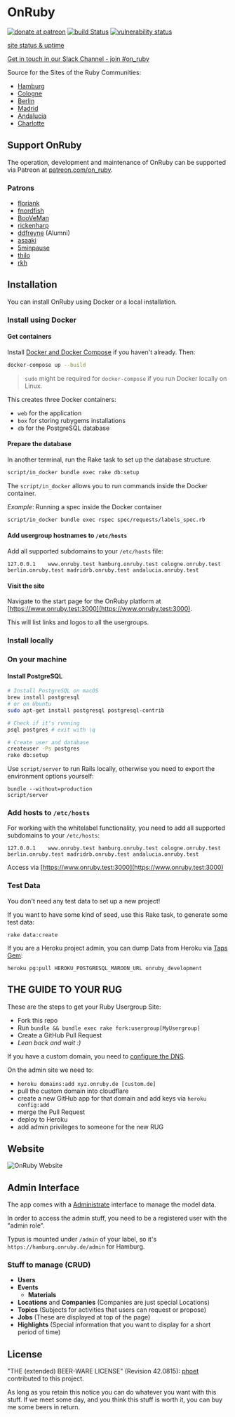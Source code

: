 # OnRuby

[![donate at patreon](https://img.shields.io/badge/patreon-donate-green.svg)](https://www.patreon.com/on_ruby)
[![build Status](https://github.com/phoet/on_ruby/workflows/build/badge.svg)](https://github.com/phoet/on_ruby/workflows/build/)
[![vulnerability status](https://hakiri.io/github/phoet/on_ruby/master.svg)](https://hakiri.io/github/phoet/on_ruby/master)

[site status & uptime](http://status.onruby.eu/)

[Get in touch in our Slack Channel - join #on_ruby](https://rubyberlin.herokuapp.com/)

Source for the Sites of the Ruby Communities:

- [Hamburg](https://hamburg.onruby.de)
- [Cologne](https://cologne.onruby.de)
- [Berlin](https://www.rug-b.de)
- [Madrid](https://madridrb.onruby.eu)
- [Andalucia](https://andalucia.onruby.eu)
- [Charlotte](https://charlotte-ruby.github.io)

## Support OnRuby

The operation, development and maintenance of OnRuby can be supported via Patreon at [patreon.com/on_ruby](https://www.patreon.com/on_ruby).

### Patrons

- [floriank](https://github.com/floriank)
- [fnordfish](https://github.com/fnordfish)
- [BooVeMan](https://github.com/booveman)
- [rickenharp](https://github.com/rickenharp)
- [ddfreyne](https://github.com/ddfreyne) (Alumni)
- [asaaki](https://github.com/asaaki)
- [5minpause](https://github.com/5minpause)
- [thilo](https://github.com/thilo)
- [rkh](https://github.com/rkh)

## Installation

You can install OnRuby using Docker or a local installation.

### Install using Docker

#### Get containers

Install [Docker and Docker Compose](https://docs.docker.com/compose/install/)
if you haven't already. Then:

```sh
docker-compose up --build
```

> `sudo` might be required for `docker-compose` if you run Docker locally on Linux.

This creates three Docker containers:

- `web` for the application
- `box` for storing rubygems installations
- `db` for the PostgreSQL database

#### Prepare the database

In another terminal, run the Rake task to set up the database structure.

```sh
script/in_docker bundle exec rake db:setup
```

The `script/in_docker` allows you to run commands inside the Docker
container.

_Example_: Running a spec inside the Docker container

```sh
script/in_docker bundle exec rspec spec/requests/labels_spec.rb
```

#### Add usergroup hostnames to `/etc/hosts`

Add all supported subdomains to your `/etc/hosts` file:

```
127.0.0.1    www.onruby.test hamburg.onruby.test cologne.onruby.test berlin.onruby.test madridrb.onruby.test andalucia.onruby.test
```

#### Visit the site

Navigate to the start page for the OnRuby platform at
[https://www.onruby.test:3000](https://www.onruby.test:3000).

This will list links and logos to all the usergroups.

### Install locally

### On your machine

#### Install PostgreSQL

```sh
# Install PostgreSQL on macOS
brew install postgresql
# or on Ubuntu
sudo apt-get install postgresql postgresql-contrib

# Check if it's running
psql postgres # exit with \q

# Create user and database
createuser -Ps postgres
rake db:setup
```

Use `script/server` to run Rails locally, otherwise you need to export the
environment options yourself:

    bundle --without=production
    script/server

### Add hosts to `/etc/hosts`

For working with the whitelabel functionality, you need to add all supported
subdomains to your `/etc/hosts`:

```
127.0.0.1    www.onruby.test hamburg.onruby.test cologne.onruby.test berlin.onruby.test madridrb.onruby.test andalucia.onruby.test
```

Access via [https://www.onruby.test:3000](https://www.onruby.test:3000)

### Test Data

You don't need any test data to set up a new project!

If you want to have some kind of seed, use this Rake task, to generate some
test data:

    rake data:create

If you are a Heroku project admin, you can dump Data from Heroku via [Taps
Gem](https://devcenter.heroku.com/articles/taps):

    heroku pg:pull HEROKU_POSTGRESQL_MAROON_URL onruby_development

## THE GUIDE TO YOUR RUG

These are the steps to get your Ruby Usergroup Site:

- Fork this repo
- Run `bundle && bundle exec rake fork:usergroup[MyUsergroup]`
- Create a GitHub Pull Request
- _Lean back and wait :)_

If you have a custom domain, you need to [configure the DNS](https://github.com/phoet/on_ruby/issues/360#issuecomment-459729483).

On the admin site we need to:

- `heroku domains:add xyz.onruby.de [custom.de]`
- pull the custom domain into cloudflare
- create a new GitHub app for that domain and add keys via `heroku config:add`
- merge the Pull Request
- deploy to Heroku
- add admin privileges to someone for the new RUG

## Website

![OnRuby Website](https://cl.ly/image/3U0S3b0T0F0x/Screen%20Shot%202014-01-07%20at%2014.16.44.png)

## Admin Interface

The app comes with a [Administrate](https://github.com/thoughtbot/administrate) interface to
manage the model data.

In order to access the admin stuff, you need to be a registered user with the
"admin role".

Typus is mounted under `/admin` of your label, so it's
`https://hamburg.onruby.de/admin` for Hamburg.

### Stuff to manage (CRUD)

- **Users**
- **Events**
  - **Materials**
- **Locations** and **Companies** (Companies are just special Locations)
- **Topics** (Subjects for activities that users can request or propose)
- **Jobs** (These are displayed at top of the page)
- **Highlights** (Special information that you want to display for a short period of time)

## License

"THE (extended) BEER-WARE LICENSE" (Revision 42.0815): [phoet](mailto:ps@nofail.de) contributed to this project.

As long as you retain this notice you can do whatever you want with this stuff.
If we meet some day, and you think this stuff is worth it, you can buy me some beers in return.
